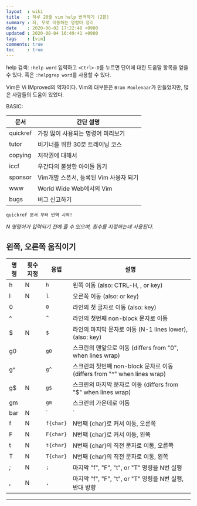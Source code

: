 ```yaml
---
layout  : wiki
title   : 하루 20줄 vim help 번역하기 (2편)
summary : 좌, 우로 이동하는 명령어 정리
date    : 2020-08-02 17:22:48 +0900
updated : 2020-08-04 16:49:41 +0900
tags    : [vim]
comments: true
toc     : true
---
```


help 검색: `:help word` 입력하고 `<Ctrl>-D`를 누르면 단어에 대한 도움말 항목을 얻을 수 있다.
혹은 `:helpgrep word`를 사용할 수 있다.

Vim은 Vi IMproved의 약자이다. Vim의 대부분은 `Bram Moolenaar`가 만들었지만, 많은 사람들의 도움이 있었다.

BASIC:

| 문서     | 간단 설명                              |
|----------|----------------------------------------|
| quickref | 가장 많이 사용되는 명령어 미리보기     |
| tutor    | 비기너를 위한 30분 트레이닝 코스       |
| copying  | 저작권에 대해서                        |
| iccf     | 우간다의 불쌍한 아이들 돕기            |
| sponsor  | Vim개발 스폰서, 등록된 Vim 사용자 되기 |
| www      | World Wide Web에서의 Vim               |
| bugs     | 버그 신고하기                          |

`quickref 문서 부터 번역 시작!`

*N 명령어가 입력되기 전에 줄 수 있으며, 횟수를 지정하는데 사용된다.*

## 왼쪽, 오른쪽 움직이기

| 명령 | 횟수 지정 | 용법      | 설명                                                                     |
|------|-----------|-----------|--------------------------------------------------------------------------|
| h    | N         | `h`       | 왼쪽 이동 (also: CTRL-H, <BS>, or <Left> key)                            |
| l    | N         | `l`       | 오른쪽 이동 (also: <Space> or <Right> key)                               |
| 0    |           | `0`       | 라인의 첫 글자로 이동 (also: <Home> key)                                 |
| ^    |           | `^`       | 라인의 첫번째 non-block 문자로 이동                                      |
| $    | N         | `$`       | 라인의 마지막 문자로 이동 (N-1 lines lower), (also: <End> key)           |
| g0   |           | `g0`      | 스크린의 맨앞으로 이동 (differs from "0", when lines wrap)               |
| g^   |           | `g^`      | 스크린의 첫번째 non-block 문자로 이동 (differs from "^" when lines wrap) |
| g$   | N         | `g$`      | 스크린의 마지막 문자로 이동 (differs from "$" when lines wrap)           |
| gm   |           | `gm`      | 스크린의 가운데로 이동                                                   |
| bar  | N         | `|`       | N번째 행으로 이동 (default: 1)                                           |
| f    | N         | `f{char}` | N번쨰 {char}로 커서 이동, 오른쪽                                         |
| F    | N         | `F{char}` | N번쨰 {char}로 커서 이동, 왼쪽                                           |
| t    | N         | `t{char}` | N번째 {char}의 직전 문자로 이동, 오른쪽                                  |
| T    | N         | `T{char}` | N번째 {char}의 직전 문자로 이동, 왼쪽                                    |
| ;    | N         | `;`       | 마지막 "f", "F", "t", or "T"  명령을 N번 실행                            |
| ,    | N         | `,`       | 마지막 "f", "F", "t", or "T"  명령을 N번 실행, 반대 방향                 |

------------------------------------------------------------------------------
